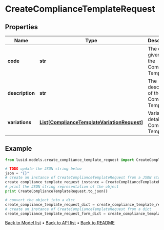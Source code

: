 # CreateComplianceTemplateRequest


## Properties
Name | Type | Description | Notes
------------ | ------------- | ------------- | -------------
**code** | **str** | The code given for the Compliance Template | 
**description** | **str** | The description of the Compliance Template | 
**variations** | [**List[ComplianceTemplateVariationRequest]**](ComplianceTemplateVariationRequest.md) | Variation details of a Compliance Template | 

## Example

```python
from lusid.models.create_compliance_template_request import CreateComplianceTemplateRequest

# TODO update the JSON string below
json = "{}"
# create an instance of CreateComplianceTemplateRequest from a JSON string
create_compliance_template_request_instance = CreateComplianceTemplateRequest.from_json(json)
# print the JSON string representation of the object
print CreateComplianceTemplateRequest.to_json()

# convert the object into a dict
create_compliance_template_request_dict = create_compliance_template_request_instance.to_dict()
# create an instance of CreateComplianceTemplateRequest from a dict
create_compliance_template_request_form_dict = create_compliance_template_request.from_dict(create_compliance_template_request_dict)
```
[Back to Model list](../README.md#documentation-for-models) &#8226; [Back to API list](../README.md#documentation-for-api-endpoints) &#8226; [Back to README](../README.md)


